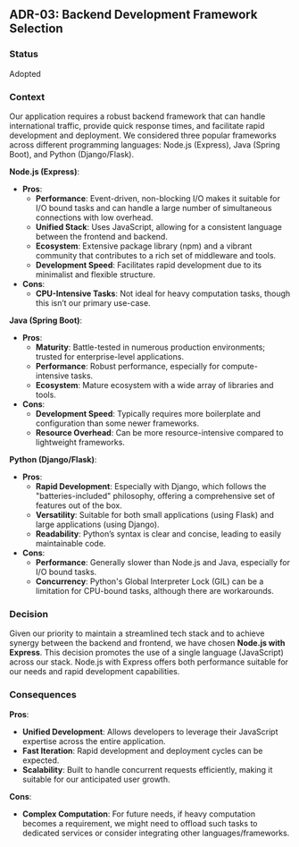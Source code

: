 ## ADR-03: Backend Development Framework Selection

### Status
Adopted

### Context
Our application requires a robust backend framework that can handle international traffic, provide quick response times, and facilitate rapid development and deployment. We considered three popular frameworks across different programming languages: Node.js (Express), Java (Spring Boot), and Python (Django/Flask).

**Node.js (Express)**:
- **Pros**:
    - **Performance**: Event-driven, non-blocking I/O makes it suitable for I/O bound tasks and can handle a large number of simultaneous connections with low overhead.
    - **Unified Stack**: Uses JavaScript, allowing for a consistent language between the frontend and backend.
    - **Ecosystem**: Extensive package library (npm) and a vibrant community that contributes to a rich set of middleware and tools.
    - **Development Speed**: Facilitates rapid development due to its minimalist and flexible structure.
- **Cons**:
    - **CPU-Intensive Tasks**: Not ideal for heavy computation tasks, though this isn’t our primary use-case.

**Java (Spring Boot)**:
- **Pros**:
    - **Maturity**: Battle-tested in numerous production environments; trusted for enterprise-level applications.
    - **Performance**: Robust performance, especially for compute-intensive tasks.
    - **Ecosystem**: Mature ecosystem with a wide array of libraries and tools.
- **Cons**:
    - **Development Speed**: Typically requires more boilerplate and configuration than some newer frameworks.
    - **Resource Overhead**: Can be more resource-intensive compared to lightweight frameworks.

**Python (Django/Flask)**:
- **Pros**:
    - **Rapid Development**: Especially with Django, which follows the "batteries-included" philosophy, offering a comprehensive set of features out of the box.
    - **Versatility**: Suitable for both small applications (using Flask) and large applications (using Django).
    - **Readability**: Python’s syntax is clear and concise, leading to easily maintainable code.
- **Cons**:
    - **Performance**: Generally slower than Node.js and Java, especially for I/O bound tasks.
    - **Concurrency**: Python's Global Interpreter Lock (GIL) can be a limitation for CPU-bound tasks, although there are workarounds.

### Decision
Given our priority to maintain a streamlined tech stack and to achieve synergy between the backend and frontend, we have chosen **Node.js with Express**. This decision promotes the use of a single language (JavaScript) across our stack. Node.js with Express offers both performance suitable for our needs and rapid development capabilities.

### Consequences
**Pros**:
- **Unified Development**: Allows developers to leverage their JavaScript expertise across the entire application.
- **Fast Iteration**: Rapid development and deployment cycles can be expected.
- **Scalability**: Built to handle concurrent requests efficiently, making it suitable for our anticipated user growth.

**Cons**:
- **Complex Computation**: For future needs, if heavy computation becomes a requirement, we might need to offload such tasks to dedicated services or consider integrating other languages/frameworks.
